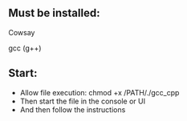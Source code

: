 ## Must be installed:
Cowsay

gcc (g++)

## Start:
- Allow file execution: chmod +x /PATH/./gcc_cpp
- Then start the file in the console or UI
- And then follow the instructions
